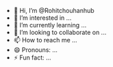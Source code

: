 - 👋 Hi, I’m @Rohitchouhanhub
- 👀 I’m interested in ...
- 🌱 I’m currently learning ...
- 💞️ I’m looking to collaborate on ...
- 📫 How to reach me ...
- 😄 Pronouns: ...
- ⚡ Fun fact: ...

<!---
Rohitchouhanhub/Rohitchouhanhub is a ✨ special ✨ repository because its `README.md` (this file) appears on your GitHub profile.
You can click the Preview link to take a look at your changes.
--->
